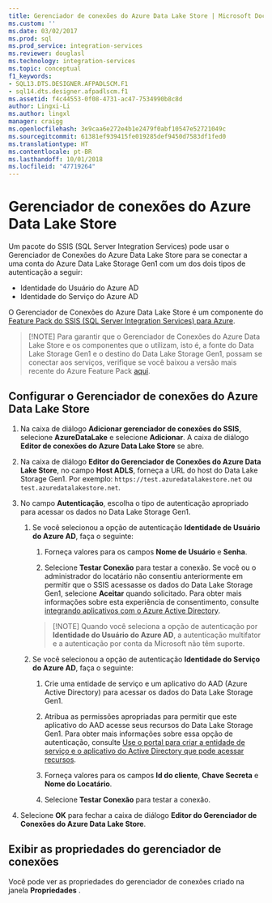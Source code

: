```yaml
---
title: Gerenciador de conexões do Azure Data Lake Store | Microsoft Docs
ms.custom: ''
ms.date: 03/02/2017
ms.prod: sql
ms.prod_service: integration-services
ms.reviewer: douglasl
ms.technology: integration-services
ms.topic: conceptual
f1_keywords:
- SQL13.DTS.DESIGNER.AFPADLSCM.F1
- sql14.dts.designer.afpadlscm.f1
ms.assetid: f4c44553-0f08-4731-ac47-7534990b8c8d
author: Lingxi-Li
ms.author: lingxl
manager: craigg
ms.openlocfilehash: 3e9caa6e272e4b1e2479f0abf10547e52721049c
ms.sourcegitcommit: 61381ef939415fe019285def9450d7583df1fed0
ms.translationtype: HT
ms.contentlocale: pt-BR
ms.lasthandoff: 10/01/2018
ms.locfileid: "47719264"
---
```

# <a name="azure-data-lake-store-connection-manager"></a>Gerenciador de conexões do Azure Data Lake Store
Um pacote do SSIS (SQL Server Integration Services) pode usar o Gerenciador de Conexões do Azure Data Lake Store para se conectar a uma conta do Azure Data Lake Storage Gen1 com um dos dois tipos de autenticação a seguir:
-   Identidade do Usuário do Azure AD
-   Identidade do Serviço do Azure AD 

O Gerenciador de Conexões do Azure Data Lake Store é um componente do [Feature Pack do SSIS (SQL Server Integration Services) para Azure](../../integration-services/azure-feature-pack-for-integration-services-ssis.md).

>   [!NOTE]
> Para garantir que o Gerenciador de Conexões do Azure Data Lake Store e os componentes que o utilizam, isto é, a fonte do Data Lake Storage Gen1 e o destino do Data Lake Storage Gen1, possam se conectar aos serviços, verifique se você baixou a versão mais recente do Azure Feature Pack [aqui](https://www.microsoft.com/download/details.aspx?id=49492). 
 
## <a name="configure-the-azure-data-lake-store-connection-manager"></a>Configurar o Gerenciador de conexões do Azure Data Lake Store

1.  Na caixa de diálogo **Adicionar gerenciador de conexões do SSIS**, selecione **AzureDataLake** e selecione **Adicionar**. A caixa de diálogo **Editor de conexões do Azure Data Lake Store** se abre.
  
2.  Na caixa de diálogo **Editor do Gerenciador de Conexões do Azure Data Lake Store**, no campo **Host ADLS**, forneça a URL do host do Data Lake Storage Gen1. Por exemplo: `https://test.azuredatalakestore.net` ou `test.azuredatalakestore.net`.
  
3.  No campo **Autenticação**, escolha o tipo de autenticação apropriado para acessar os dados no Data Lake Storage Gen1.

    1.  Se você selecionou a opção de autenticação **Identidade de Usuário do Azure AD**, faça o seguinte:
        1. Forneça valores para os campos **Nome de Usuário** e **Senha**. 
    
        2. Selecione **Testar Conexão** para testar a conexão. Se você ou o administrador do locatário não consentiu anteriormente em permitir que o SSIS acessasse os dados do Data Lake Storage Gen1, selecione **Aceitar** quando solicitado. Para obter mais informações sobre esta experiência de consentimento, consulte [integrando aplicativos com o Azure Active Directory](https://docs.microsoft.com/azure/active-directory/active-directory-integrating-applications#updating-an-application).
    
        >   [!NOTE] 
        > Quando você seleciona a opção de autenticação por **Identidade do Usuário do Azure AD**, a autenticação multifator e a autenticação por conta da Microsoft não têm suporte.
    
    2. Se você selecionou a opção de autenticação **Identidade do Serviço do Azure AD**, faça o seguinte:
        1. Crie uma entidade de serviço e um aplicativo do AAD (Azure Active Directory) para acessar os dados do Data Lake Storage Gen1.
    
        2. Atribua as permissões apropriadas para permitir que este aplicativo do AAD acesse seus recursos do Data Lake Storage Gen1. Para obter mais informações sobre essa opção de autenticação, consulte [Use o portal para criar a entidade de serviço e o aplicativo do Active Directory que pode acessar recursos](https://docs.microsoft.com/azure/azure-resource-manager/resource-group-create-service-principal-portal).
    
        3. Forneça valores para os campos **Id do cliente**, **Chave Secreta** e **Nome do Locatário**.
    
        4. Selecione **Testar Conexão** para testar a conexão.  
  
6.  Selecione **OK** para fechar a caixa de diálogo **Editor do Gerenciador de Conexões do Azure Data Lake Store**.  

## <a name="view-the-properties-of-the-connection-manager"></a>Exibir as propriedades do gerenciador de conexões
Você pode ver as propriedades do gerenciador de conexões criado na janela **Propriedades** .  
  
  
